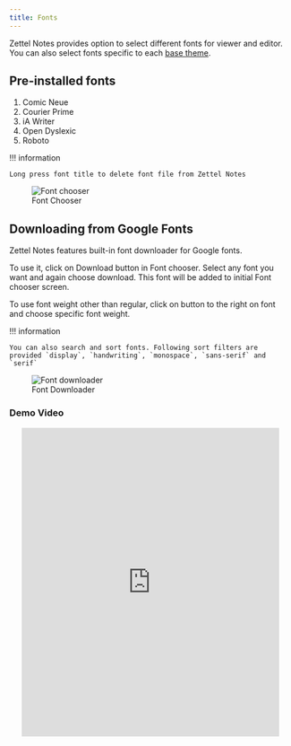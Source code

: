 ```yaml
---
title: Fonts
---
```


Zettel Notes provides option to select different fonts for viewer and editor. You can also select fonts specific to each [base theme](./app-theme.md).

## Pre-installed fonts 

1. Comic Neue
2. Courier Prime
3. iA Writer
4. Open Dyslexic
5. Roboto

!!! information

    Long press font title to delete font file from Zettel Notes

<figure>
  <img src="/assets/img/font-chooser-dialog.png" alt="Font chooser" />
  <figcaption>Font Chooser</figcaption>
</figure>

## Downloading from Google Fonts

Zettel Notes features built-in font downloader for Google fonts. 

To use it, click on Download button in Font chooser. Select any font you want and again choose download. This font will be added to initial Font chooser screen.

To use font weight other than regular, click on button to the right on font and choose specific font weight.

!!! information

    You can also search and sort fonts. Following sort filters are provided `display`, `handwriting`, `monospace`, `sans-serif` and `serif`


<figure>
  <img src="/assets/img/font-download-screen.png" alt="Font downloader" />
  <figcaption>Font Downloader</figcaption>
</figure>

### Demo Video

<p align="center">
<iframe width="460px" height="550px" src="https://www.youtube.com/embed/Q29zimZCib0?si=RCQNIFIaS_fDDtXm" title="YouTube video player" frameborder="0" allow="accelerometer; autoplay; clipboard-write; encrypted-media; gyroscope; picture-in-picture; web-share" allowfullscreen></iframe>
</p>
